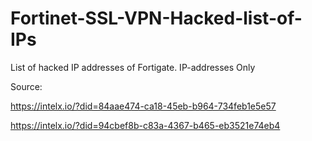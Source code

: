 # Fortinet-SSL-VPN-Hacked-list-of-IPs
List of hacked IP addresses of Fortigate. IP-addresses Only

Source:

https://intelx.io/?did=84aae474-ca18-45eb-b964-734feb1e5e57

https://intelx.io/?did=94cbef8b-c83a-4367-b465-eb3521e74eb4
